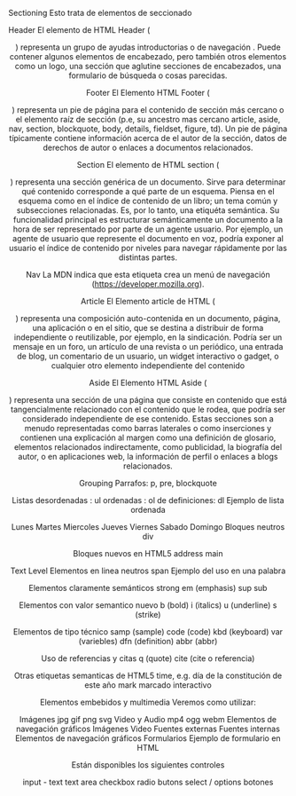 Sectioning
Esto trata de elementos de seccionado

Header
El elemento de HTML Header (<header>) representa un grupo de ayudas introductorias o de navegación . Puede contener algunos elementos de encabezado, pero también otros elementos como un logo, una sección que aglutine secciones de encabezados, una formulario de búsqueda o cosas parecidas.

Footer
El Elemento HTML Footer (<footer>) representa un pie de página para el contenido de sección más cercano o el elemento raíz de sección (p.e, su ancestro mas cercano article, aside, nav, section, blockquote, body, details, fieldset, figure, td). Un pie de página típicamente contiene información acerca de el autor de la sección, datos de derechos de autor o enlaces a documentos relacionados.

Section
El elemento de HTML section (<section>) representa una sección genérica de un documento. Sirve para determinar qué contenido corresponde a qué parte de un esquema. Piensa en el esquema como en el índice de contenido de un libro; un tema común y subsecciones relacionadas. Es, por lo tanto, una etiquéta semántica. Su funcionalidad principal es estructurar semánticamente un documento a la hora de ser representado por parte de un agente usuario. Por ejemplo, un agente de usuario que represente el documento en voz, podría exponer al usuario el índice de contenido por niveles para navegar rápidamente por las distintas partes.

Nav
La MDN indica que esta etiqueta crea un menú de navegación (https://developer.mozilla.org).

Article
El Elemento article de HTML (<article>) representa una composición auto-contenida en un documento, página, una aplicación o en el sitio, que se destina a distribuir de forma independiente o reutilizable, por ejemplo, en la sindicación. Podría ser un mensaje en un foro, un artículo de una revista o un periódico, una entrada de blog, un comentario de un usuario, un widget interactivo o gadget, o cualquier otro elemento independiente del contenido

Aside
El Elemento HTML Aside (<aside>) representa una sección de una página que consiste en contenido que está tangencialmente relacionado con el contenido que le rodea, que podría ser considerado independiente de ese contenido. Estas secciones son a menudo representadas como barras laterales o como inserciones y contienen una explicación al margen como una definición de glosario, elementos relacionados indirectamente, como publicidad, la biografía del autor, o en aplicaciones web, la información de perfil o enlaces a blogs relacionados.

Grouping
Parrafos:
p, pre, blockquote

Listas
desordenadas : ul
ordenadas : ol
de definiciones: dl
Ejemplo de lista ordenada

Lunes
Martes
Miercoles
Jueves
Viernes
Sabado
Domingo
Bloques neutros
div

Bloques nuevos en HTML5
address main

Text Level
Elementos en linea neutros
span Ejemplo del uso en una palabra

Elementos claramente semánticos
strong em (emphasis) sup sub

Elementos con valor semantico nuevo
b (bold) i (italics) u (underline) s (strike)

Elementos de tipo técnico
samp (sample) code (code) kbd (keyboard) var (variebles) dfn (definition) abbr (abbr)

Uso de referencias y citas
q (quote) cite (cite o referencia)

Otras etiquetas semanticas de HTML5
time, e.g. día de la constitución de este año mark marcado interactivo

Elementos embebidos y multimedia
Veremos como utilizar:

Imágenes
jpg
gif
png
svg
Video y Audio
mp4
ogg
webm
Elementos de navegación gráficos
Imágenes
Video
Fuentes externas
Fuentes internas
Elementos de navegación gráficos
Formularios
Ejemplo de formulario en HTML

Están disponibles los siguientes controles

input - text
text area
checkbox
radio butons
select / options
botones